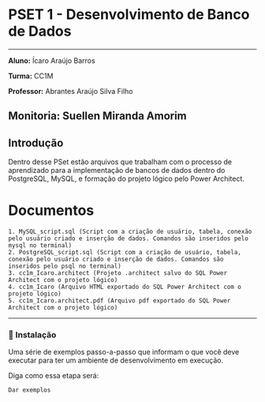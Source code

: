 # PSET 1 - Desenvolvimento de Banco de Dados
---
**Aluno:** Ícaro Araújo Barros

**Turma:** CC1M

**Professor:** Abrantes Araújo Silva Filho

**Monitoria:** Suellen Miranda Amorim
---
## Introdução
Dentro desse PSet estão arquivos que trabalham com o processo de aprendizado para a implementação de bancos de dados dentro do PostgreSQL, MySQL, e formação do projeto lógico pelo Power Architect.

# Documentos

```
1. MySQL_script.sql (Script com a criação de usuário, tabela, conexão pelo usuário criado e inserção de dados. Comandos são inseridos pelo mysql no terminal)
2. PostgreSQL_script.sql (Script com a criação de usuário, tabela, conexão pelo usuário criado e inserção de dados. Comandos são inseridos pelo psql no terminal)
3. cc1m_Icaro.architect (Projeto .architect salvo do SQL Power Architect com o projeto lógico)
4. cc1m_Icaro (Arquivo HTML exportado do SQL Power Architect com o projeto lógico)
5. cc1m_Icaro.architect.pdf (Arquivo pdf exportado do SQL Power Architect com o projeto lógico)
```
---
### 🔧 Instalação

Uma série de exemplos passo-a-passo que informam o que você deve executar para ter um ambiente de desenvolvimento em execução.

Diga como essa etapa será:

```
Dar exemplos
```

